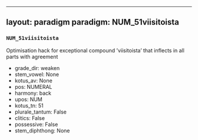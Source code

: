 
---
layout: paradigm
paradigm: NUM_51viisitoista
---
### ` NUM_51viisitoista `

Optimisation hack for exceptional compound ’viisitoista’ that inflects in all parts with agreement
* grade_dir: weaken
* stem_vowel: None
* kotus_av: None
* pos: NUMERAL
* harmony: back
* upos: NUM
* kotus_tn: 51
* plurale_tantum: False
* clitics: False
* possessive: False
* stem_diphthong: None
